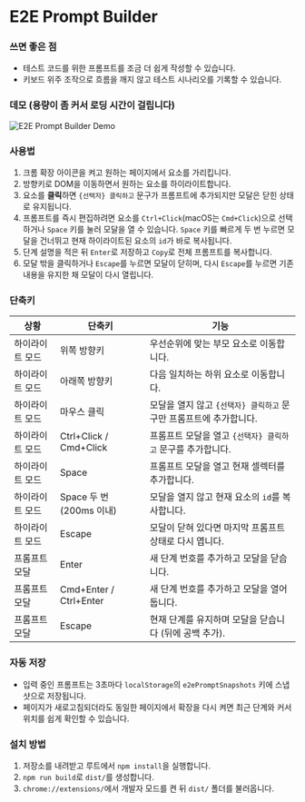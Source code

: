 # E2E Prompt Builder

### 쓰면 좋은 점
- 테스트 코드를 위한 프롬프트를 조금 더 쉽게 작성할 수 있습니다.
- 키보드 위주 조작으로 흐름을 깨지 않고 테스트 시나리오를 기록할 수 있습니다.

### 데모 (용량이 좀 커서 로딩 시간이 걸립니다)
![E2E Prompt Builder Demo](e2e-prompt-builder.gif)

### 사용법
1. 크롬 확장 아이콘을 켜고 원하는 페이지에서 요소를 가리킵니다.
2. 방향키로 DOM을 이동하면서 원하는 요소를 하이라이트합니다.
3. 요소를 **클릭**하면 `{선택자} 클릭하고` 문구가 프롬프트에 추가되지만 모달은 닫힌 상태로 유지됩니다.
4. 프롬프트를 즉시 편집하려면 요소를 `Ctrl+Click`(macOS는 `Cmd+Click`)으로 선택하거나 `Space` 키를 눌러 모달을 열 수 있습니다. `Space` 키를 빠르게 두 번 누르면 모달을 건너뛰고 현재 하이라이트된 요소의 `id`가 바로 복사됩니다.
5. 단계 설명을 적은 뒤 `Enter`로 저장하고 `Copy`로 전체 프롬프트를 복사합니다.
6. 모달 밖을 클릭하거나 `Escape`를 누르면 모달이 닫히며, 다시 `Escape`를 누르면 기존 내용을 유지한 채 모달이 다시 열립니다.

### 단축키
| 상황 | 단축키 | 기능 |
|------|--------|------|
| 하이라이트 모드 | 위쪽 방향키 | 우선순위에 맞는 부모 요소로 이동합니다. |
| 하이라이트 모드 | 아래쪽 방향키 | 다음 일치하는 하위 요소로 이동합니다. |
| 하이라이트 모드 | 마우스 클릭 | 모달을 열지 않고 `{선택자} 클릭하고` 문구만 프롬프트에 추가합니다. |
| 하이라이트 모드 | Ctrl+Click / Cmd+Click | 프롬프트 모달을 열고 `{선택자} 클릭하고` 문구를 추가합니다. |
| 하이라이트 모드 | Space | 프롬프트 모달을 열고 현재 셀렉터를 추가합니다. |
| 하이라이트 모드 | Space 두 번 (200ms 이내) | 모달을 열지 않고 현재 요소의 `id`를 복사합니다. |
| 하이라이트 모드 | Escape | 모달이 닫혀 있다면 마지막 프롬프트 상태로 다시 엽니다. |
| 프롬프트 모달 | Enter | 새 단계 번호를 추가하고 모달을 닫습니다. |
| 프롬프트 모달 | Cmd+Enter / Ctrl+Enter | 새 단계 번호를 추가하고 모달을 열어둡니다. |
| 프롬프트 모달 | Escape | 현재 단계를 유지하며 모달을 닫습니다 (뒤에 공백 추가). |

### 자동 저장
- 입력 중인 프롬프트는 3초마다 `localStorage`의 `e2ePromptSnapshots` 키에 스냅샷으로 저장됩니다.
- 페이지가 새로고침되더라도 동일한 페이지에서 확장을 다시 켜면 최근 단계와 커서 위치를 쉽게 확인할 수 있습니다.

### 설치 방법
1. 저장소를 내려받고 루트에서 `npm install`을 실행합니다.
2. `npm run build`로 `dist/`를 생성합니다.
3. `chrome://extensions/`에서 개발자 모드를 켠 뒤 `dist/` 폴더를 불러옵니다.
